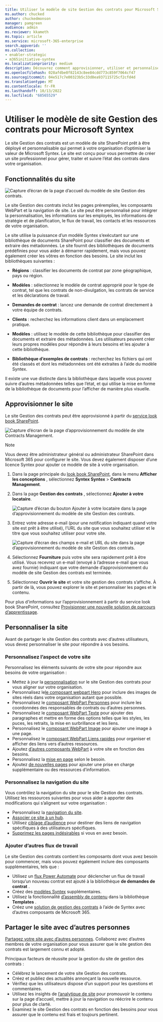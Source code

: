 ```yaml
---
title: Utiliser le modèle de site Gestion des contrats pour Microsoft Syntex
ms.author: chucked
author: chuckedmonson
manager: pamgreen
audience: admin
ms.reviewer: kkameth
ms.topic: article
ms.service: microsoft-365-enterprise
search.appverid: ''
ms.collection:
- enabler-strategic
- m365initiative-syntex
ms.localizationpriority: medium
description: Découvrez comment approvisionner, utiliser et personnaliser le modèle de site Gestion des contrats dans Microsoft Syntex.
ms.openlocfilehash: 028afdbe0f82143c8ee84cdd773c859f7064cf47
ms.sourcegitcommit: 04e517c7e00323b5c33d8ea937115725cf2cfd4d
ms.translationtype: MT
ms.contentlocale: fr-FR
ms.lasthandoff: 10/13/2022
ms.locfileid: "68565529"
---
```

# <a name="use-the-contracts-management-site-template-for-microsoft-syntex"></a>Utiliser le modèle de site Gestion des contrats pour Microsoft Syntex

Le site Gestion des contrats est un modèle de site SharePoint prêt à être déployé et personnalisable qui permet à votre organisation d’optimiser la valeur de Microsoft Syntex. Le site est conçu pour vous permettre de créer un site professionnel pour gérer, traiter et suivre l’état des contrats dans votre organisation.

## <a name="features-of-the-site"></a>Fonctionnalités du site

![Capture d’écran de la page d’accueil du modèle de site Gestion des contrats.](../media/content-understanding/contracts-management-site-home-page.png)

Le site Gestion des contrats inclut les pages préremplies, les composants WebPart et la navigation de site. Le site peut être personnalisé pour intégrer la personnalisation, les informations sur les employés, les informations de stratégie et de planification, le flux de travail, les contacts et les ressources de votre organisation.

Le site utilise la puissance d’un modèle Syntex s’exécutant sur une bibliothèque de documents SharePoint pour classifier des documents et extraire des métadonnées. Le site fournit des bibliothèques de documents prédéfinies pour vous aider à démarrer rapidement, mais vous pouvez également créer les vôtres en fonction des besoins. Le site inclut les bibliothèques suivantes :

- **Régions** : classifier les documents de contrat par zone géographique, pays ou région.

- **Modèles** : sélectionnez le modèle de contrat approprié pour le type de contrat, tel que les contrats de non-divulgation, les contrats de service et les déclarations de travail.

- **Demandes de contrat** : lancez une demande de contrat directement à votre équipe de contrats.

- **Clients** : recherchez les informations client dans un emplacement pratique.

- **Modèles** : utilisez le modèle de cette bibliothèque pour classifier des documents et extraire des métadonnées. Les utilisateurs peuvent créer leurs propres modèles pour répondre à leurs besoins et les ajouter à cette bibliothèque.

- **Bibliothèque d’exemples de contrats** : recherchez les fichiers qui ont été classés et dont les métadonnées ont été extraites à l’aide du modèle Syntex. 

Il existe une vue distincte dans la bibliothèque dans laquelle vous pouvez suivre d’autres métadonnées telles que l’état, et qui utilise la mise en forme de la bibliothèque de documents pour l’afficher de manière plus visuelle.

## <a name="provision-the-site"></a>Approvisionner le site

Le site Gestion des contrats peut être approvisionné à partir du [service look book SharePoint](https://lookbook.microsoft.com/).

![Capture d’écran de la page d’approvisionnement du modèle de site Contracts Management.](../media/content-understanding/contracts-management-site-provisioning-page.png)

> [!NOTE]
> Vous devez être administrateur général ou administrateur SharePoint dans Microsoft 365 pour configurer le site. Vous devez également disposer d’une licence Syntex pour ajouter ce modèle de site à votre organisation.

1. Dans la page principale du [look book SharePoint](https://lookbook.microsoft.com/), dans le menu **Afficher les conceptions** , sélectionnez **Syntex Syntex** > **Contracts Management**.

2. Dans la page **Gestion des contrats** , sélectionnez **Ajouter à votre locataire**.

    ![Capture d’écran du bouton Ajouter à votre locataire dans la page d’approvisionnement du modèle de site Gestion des contrats.](../media/content-understanding/contracts-management-site-add-to-your-tenant.png)

3. Entrez votre adresse e-mail (pour une notification indiquant quand votre site est prêt à être utilisé), l’URL du site que vous souhaitez utiliser et le titre que vous souhaitez utiliser pour votre site. 

    ![Capture d’écran des champs e-mail et URL du site dans la page d’approvisionnement du modèle de site Gestion des contrats.](../media/content-understanding/contracts-management-email-and-site-url.png)

4. Sélectionnez **Fourniture** puis votre site sera rapidement prêt à être utilisé. Vous recevrez un e-mail (envoyé à l’adresse e-mail que vous avez fournie) indiquant que votre demande d’approvisionnement du modèle de site Gestion des contrats est terminée.

5. Sélectionnez **Ouvrir le site** et votre site gestion des contrats s’affiche. À partir de là, vous pouvez explorer le site et personnaliser les pages et le contenu. 

Pour plus d’informations sur l’approvisionnement à partir du service look book SharePoint, consultez [Provisionner une nouvelle solution de parcours d’apprentissage](/office365/customlearning/custom_provision).

## <a name="customize-the-site"></a>Personnaliser la site

Avant de partager le site Gestion des contrats avec d’autres utilisateurs, vous devez personnaliser le site pour répondre à vos besoins. 

### <a name="customize-the-look-and-feel-of-your-site"></a>Personnalisez l’aspect de votre site

Personnalisez les éléments suivants de votre site pour répondre aux besoins de votre organisation :

- Mettez à jour la [personnalisation](https://support.microsoft.com/office/customize-your-sharepoint-site-320b43e5-b047-4fda-8381-f61e8ac7f59b) sur le site Gestion des contrats pour vous aligner sur votre organisation.
- Personnalisez le[le composant webpart Hero](https://support.microsoft.com/office/use-the-hero-web-part-d57f449b-19a0-4b0d-8ce3-be5866430645) pour inclure des images de sites réels dans votre organisation autant que possible.
- Personnalisez le [composant WebPart Personnes](https://support.microsoft.com/office/show-people-profiles-on-your-page-with-the-people-web-part-7e52c5f6-2d72-48fa-a9d3-d2750765fa05) pour inclure les coordonnées des responsables de contrats ou d’autres personnes.
- Personnalisez le [composant WebPart Texte](https://support.microsoft.com/office/add-text-and-tables-to-your-page-with-the-text-web-part-729c0aa1-bc0d-41e3-9cde-c60533f2c801) pour ajouter des paragraphes et mettre en forme des options telles que les styles, les puces, les retraits, la mise en surbrillance et les liens.
- Personnalisez le [composant WebPart Image](https://support.microsoft.com/office/use-the-image-web-part-a63b335b-ad0a-4954-a65d-33c6af68beb2) pour ajouter une image à une page.
- Personnalisez le [composant WebPart Liens rapides](https://support.microsoft.com/office/use-the-quick-links-web-part-e1df7561-209d-4362-96d4-469f85ab2a82) pour organiser et afficher des liens vers d’autres ressources.
- Ajoutez [d’autres composants WebPart](https://support.microsoft.com/office/using-web-parts-on-sharepoint-pages-336e8e92-3e2d-4298-ae01-d404bbe751e0) à votre site en fonction des besoins.
- Personnalisez la [mise en page](https://support.microsoft.com/office/add-sections-and-columns-on-a-sharepoint-modern-page-fc491eb4-f733-4825-8fe2-e1ed80bd0899) selon le besoin.
- Ajoutez [de nouvelles pages](https://support.microsoft.com/office/create-and-use-modern-pages-on-a-sharepoint-site-b3d46deb-27a6-4b1e-87b8-df851e503dec) pour ajouter une prise en charge supplémentaire ou des ressources d’information.

### <a name="customize-the-site-navigation"></a>Personnalisez la navigation du site

Vous contrôlez la navigation du site pour le site Gestion des contrats. Utilisez les ressources suivantes pour vous aider à apporter des modifications qui s’alignent sur votre organisation :

- Personnalisez la [navigation du site](https://support.microsoft.com/office/customize-the-navigation-on-your-sharepoint-site-3cd61ae7-a9ed-4e1e-bf6d-4655f0bf25ca).
- [Associer ce site à un hub](https://support.microsoft.com/office/associate-a-sharepoint-site-with-a-hub-site-ae0009fd-af04-4d3d-917d-88edb43efc05).
- Utilisez [ciblage d’audience](https://support.microsoft.com/office/target-navigation-news-and-files-to-specific-audiences-33d84cb6-14ed-4e53-a426-74c38ea32293) pour destiner des liens de navigation spécifiques à des utilisateurs spécifiques. 
- [Supprimez les pages indésirables](https://support.microsoft.com/office/delete-a-page-from-a-sharepoint-site-1d4197b8-31b6-460d-906b-3fb492a51db1) si vous en avez besoin.


### <a name="add-other-workflows"></a>Ajouter d’autres flux de travail

Le site Gestion des contrats contient les composants dont vous avez besoin pour commencer, mais vous pouvez également inclure des composants supplémentaires, tels que :

- Utilisez un [flux Power Automate](/power-automate/getting-started) pour déclencher un flux de travail lorsqu’un nouveau contrat est ajouté à la bibliothèque **de demandes de contrat** .
- Créez des [modèles Syntex](/microsoft-365/contentunderstanding/#models) supplémentaires.
- Utilisez la fonctionnalité [d’assembly de contenu](content-assembly.md) dans la bibliothèque **Templates** .
- Créez une [solution de gestion des contrats](solution-manage-contracts-in-microsoft-365.md) à l’aide de Syntex avec d’autres composants de Microsoft 365.

## <a name="share-the-site-with-others"></a>Partager le site avec d’autres personnes

[Partagez votre site avec d’autres personnes](https://support.microsoft.com/office/share-a-site-958771a8-d041-4eb8-b51c-afea2eae3658). Collaborez avec d’autres membres de votre organisation pour vous assurer que le site gestion des contrats est largement connu et adopté.

Principaux facteurs de réussite pour la gestion du site de gestion des contrats :

- Célébrez le lancement de votre site Gestion des contrats.
- Créez et publiez des actualités annonçant la nouvelle ressource.
- Vérifiez que les utilisateurs dispose d’un support pour les questions et commentaires.
- Utilisez les insights de [l’analytique de site](https://support.microsoft.com/office/view-usage-data-for-your-sharepoint-site-2fa8ddc2-c4b3-4268-8d26-a772dc55779e) pour promouvoir le contenu sur la page d’accueil, mettre à jour la navigation ou réécrire le contenu pour plus de clarté.
- Examinez le site Gestion des contrats en fonction des besoins pour vous assurer que le contenu est frais et toujours pertinent.

